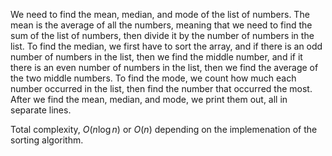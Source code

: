 We need to find the mean, median, and mode of the list of numbers. The mean is the average of all the numbers, meaning that we need to find the sum of the list of numbers, then divide it by the number of numbers in the list. To find the median, we first have to sort the array, and if there is an odd number of numbers in the list, then we find the middle number, and if it there is an even number of numbers in the list, then we find the average of the two middle numbers. To find the mode, we count how much each number occurred in the list, then find the number that occurred the most. After we find the mean, median, and mode, we print them out, all in separate lines.

Total complexity, $O(n\log n)$ or $O(n)$ depending on the implemenation of the sorting algorithm.
